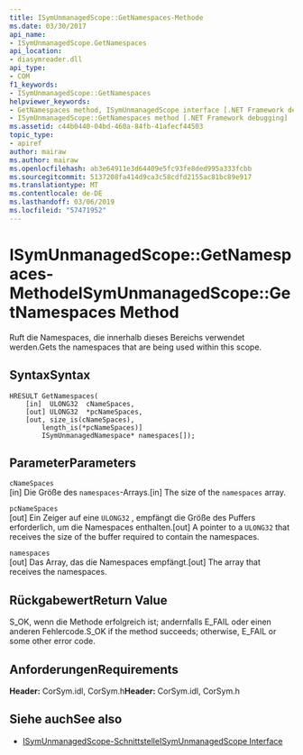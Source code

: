 ```yaml
---
title: ISymUnmanagedScope::GetNamespaces-Methode
ms.date: 03/30/2017
api_name:
- ISymUnmanagedScope.GetNamespaces
api_location:
- diasymreader.dll
api_type:
- COM
f1_keywords:
- ISymUnmanagedScope::GetNamespaces
helpviewer_keywords:
- GetNamespaces method, ISymUnmanagedScope interface [.NET Framework debugging]
- ISymUnmanagedScope::GetNamespaces method [.NET Framework debugging]
ms.assetid: c44b0440-04bd-460a-84fb-41afecf44503
topic_type:
- apiref
author: mairaw
ms.author: mairaw
ms.openlocfilehash: ab3e64911e3d64409e5fc93fe8ded995a333fcbb
ms.sourcegitcommit: 5137208fa414d9ca3c58cdfd2155ac81bc89e917
ms.translationtype: MT
ms.contentlocale: de-DE
ms.lasthandoff: 03/06/2019
ms.locfileid: "57471952"
---
```

# <a name="isymunmanagedscopegetnamespaces-method"></a><span data-ttu-id="a7f05-102">ISymUnmanagedScope::GetNamespaces-Methode</span><span class="sxs-lookup"><span data-stu-id="a7f05-102">ISymUnmanagedScope::GetNamespaces Method</span></span>
<span data-ttu-id="a7f05-103">Ruft die Namespaces, die innerhalb dieses Bereichs verwendet werden.</span><span class="sxs-lookup"><span data-stu-id="a7f05-103">Gets the namespaces that are being used within this scope.</span></span>  
  
## <a name="syntax"></a><span data-ttu-id="a7f05-104">Syntax</span><span class="sxs-lookup"><span data-stu-id="a7f05-104">Syntax</span></span>  
  
```  
HRESULT GetNamespaces(  
    [in]  ULONG32  cNameSpaces,  
    [out] ULONG32  *pcNameSpaces,  
    [out, size_is(cNameSpaces),  
        length_is(*pcNameSpaces)]  
        ISymUnmanagedNamespace* namespaces[]);  
```  
  
## <a name="parameters"></a><span data-ttu-id="a7f05-105">Parameter</span><span class="sxs-lookup"><span data-stu-id="a7f05-105">Parameters</span></span>  
 `cNameSpaces`  
 <span data-ttu-id="a7f05-106">[in] Die Größe des `namespaces`-Arrays.</span><span class="sxs-lookup"><span data-stu-id="a7f05-106">[in] The size of the `namespaces` array.</span></span>  
  
 `pcNameSpaces`  
 <span data-ttu-id="a7f05-107">[out] Ein Zeiger auf eine `ULONG32` , empfängt die Größe des Puffers erforderlich, um die Namespaces enthalten.</span><span class="sxs-lookup"><span data-stu-id="a7f05-107">[out] A pointer to a `ULONG32` that receives the size of the buffer required to contain the namespaces.</span></span>  
  
 `namespaces`  
 <span data-ttu-id="a7f05-108">[out] Das Array, das die Namespaces empfängt.</span><span class="sxs-lookup"><span data-stu-id="a7f05-108">[out] The array that receives the namespaces.</span></span>  
  
## <a name="return-value"></a><span data-ttu-id="a7f05-109">Rückgabewert</span><span class="sxs-lookup"><span data-stu-id="a7f05-109">Return Value</span></span>  
 <span data-ttu-id="a7f05-110">S_OK, wenn die Methode erfolgreich ist; andernfalls E_FAIL oder einen anderen Fehlercode.</span><span class="sxs-lookup"><span data-stu-id="a7f05-110">S_OK if the method succeeds; otherwise, E_FAIL or some other error code.</span></span>  
  
## <a name="requirements"></a><span data-ttu-id="a7f05-111">Anforderungen</span><span class="sxs-lookup"><span data-stu-id="a7f05-111">Requirements</span></span>  
 <span data-ttu-id="a7f05-112">**Header:** CorSym.idl, CorSym.h</span><span class="sxs-lookup"><span data-stu-id="a7f05-112">**Header:** CorSym.idl, CorSym.h</span></span>  
  
## <a name="see-also"></a><span data-ttu-id="a7f05-113">Siehe auch</span><span class="sxs-lookup"><span data-stu-id="a7f05-113">See also</span></span>
- [<span data-ttu-id="a7f05-114">ISymUnmanagedScope-Schnittstelle</span><span class="sxs-lookup"><span data-stu-id="a7f05-114">ISymUnmanagedScope Interface</span></span>](../../../../docs/framework/unmanaged-api/diagnostics/isymunmanagedscope-interface.md)
